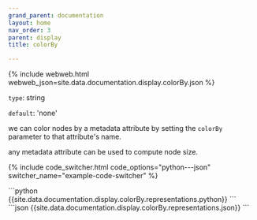 ```yaml
---
grand_parent: documentation
layout: home
nav_order: 3
parent: display
title: colorBy

---
```


{% include webweb.html webweb_json=site.data.documentation.display.colorBy.json %}

```type```: string

```default```: 'none'

we can color nodes by a metadata attribute by setting the `colorBy` parameter to that attribute's name.



any metadata attribute can be used to compute node size.

{% include code_switcher.html code_options="python---json" switcher_name="example-code-switcher" %}
<div class='select-code-block example-code-switcher python-code-block select-code-block-visible'></div>
```python
{{site.data.documentation.display.colorBy.representations.python}}
```
<div class='select-code-block example-code-switcher json-code-block'></div>
```json
{{site.data.documentation.display.colorBy.representations.json}}
```